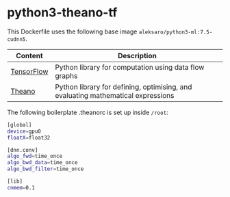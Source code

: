 # python3-theano-tf

This Dockerfile uses the following base image ``aleksaro/python3-ml:7.5-cudnn5``.

| Content                                    | Description                                                                      |
|--------------------------------------------|----------------------------------------------------------------------------------|
| [TensorFlow](https://www.tensorflow.org/)  | Python library for computation using data flow graphs                            |
| [Theano](https://github.com/Theano/Theano) | Python library for defining, optimising, and evaluating mathematical expressions |

The following boilerplate .theanorc is set up inside ``/root``:

```bash
[global]
device=gpu0
floatX=float32

[dnn.conv]
algo_fwd=time_once
algo_bwd_data=time_once
algo_bwd_filter=time_once

[lib]
cnmem=0.1
```
